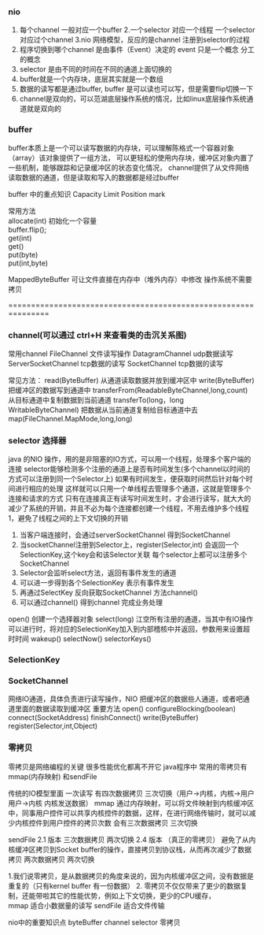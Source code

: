 ###  nio
 1. 每个channel 一般对应一个buffer
 2.一个selector 对应一个线程  一个selector 对应过个channel
 3.nio 网络模型，反应的是channel 注册到selector的过程
 4. 程序切换到哪个channel 是由事件（Event）决定的 event 只是一个概念 分工的概念
 5. selector 是由不同的时间在不同的通道上面切换的
 6. buffer就是一个内存块，底层其实就是一个数组
 7. 数据的读写都是通过buffer, buffer 是可以读也可以写，但是需要flip切换一下
 8. channel是双向的，可以范湖底层操作系统的情况，比如linux底层操作系统通道就是双向的


### buffer 
 buffer本质上是一个可以读写数据的内存块，可以理解陈格式一个容器对象（array）该对象提供了一组方法，
 可以更轻松的使用内存块，缓冲区对象内置了一些机制，能够跟踪和记录缓冲区的状态变化情况，
 channel提供了从文件网络读取数据的通道，但是读取和写入的数据都是经过buffer
 
 buffer 中的重点知识    Capacity  Limit  Position mark
 
 常用方法  
 allocate(int)  初始化一个容量     
 buffer.flip();     
 get(int)       
 get()      
 put(byte)      
 put(int,byte)
 
 MappedByteBuffer 可让文件直接在内存中（堆外内存）中修改 操作系统不需要拷贝
  
 ===============================================================    
 
 ### channel(可以通过 ctrl+H 来查看类的击沉关系图)
   常用channel
   FileChannel  文件读写操作
   DatagramChannel  udp数据读写
   ServerSocketChannel tcp数据的读写
   SocketChannel    tcp数据的读写       
   
常见方法：
    read(ByteBuffer) 从通道读取数据并放到缓冲区中
    write(ByteBuffer) 把缓冲区的数据写到通道中
    transferFrom(ReadableByteChannel,long,count) 从目标通道中复制数据到当前通道
    transferTo(long，long WritableByteChannel) 把数据从当前通道复制给目标通道中去 
    map(FileChannel.MapMode,long,long)
    
    
### selector 选择器
 java 的NIO 操作，用的是非阻塞的IO方式，可以用一个线程，处理多个客户端的连接
 selector能够检测多个注册的通道上是否有时间发生(多个channel以时间的方式可以注册到同一个Selector上) 如果有时间发生，便获取时间然后针对每个时间进行相应的处理
 这样就可以只用一个单线程去管理多个通道，这就是管理多个连接和请求的方式
 只有在连接真正有读写时间发生时，才会进行读写，就大大的减少了系统的开销，并且不必为每个连接都创建一个线程，不用去维护多个线程1，避免了线程之间的上下文切换的开销
 
 1. 当客户端连接时，会通过serverSocketChannel 得到SocketChannel 
 2. 当socketChannel注册到Selector上，register(Selector,int) 会返回一个SelectionKey,这个key会和该Selector关联 每个selector上都可以注册多个SocketChannel 
 3. Selector会监听select方法，返回有事件发生的通道
 5. 可以进一步得到各个SelectionKey  表示有事件发生
 6. 再通过SelectKey 反向获取SocketChannel   方法channel() 
 7. 可以通过channel() 得到channel 完成业务处理
 
 
 open() 创建一个选择器对象
 select(long) 江空所有注册的通道，当其中有IO操作可以进行时，将对应的SelectionKey加入到内部稽核中并返回，参数用来设置超时时间
 wakeup()
 selectNow()
 selectorKeys()
 
 ### SelectionKey
 
 ### SocketChannel
 网络IO通道，具体负责进行读写操作，NIO 把缓冲区的数据些人通道，或者吧通道里面的数据读取到缓冲区
 重要方法
    open()
    configureBlocking(boolean)
    connect(SocketAddress)
    finishConnect()
    write(ByteBuffer)
    register(Selector,int,Object)
 
 ### 零拷贝
  零拷贝是网络编程的关键 很多性能优化都离不开它
  java程序中 常用的零拷贝有mmap(内存映射) 和sendFile
  
  传统的IO模型里面 一次读写 有四次数据拷贝 三次切换（用户->内核，内核->用户 用户->内核  内核发送数据）
  mmap
    通过内存映射，可以将文件映射到内核缓冲区中，同事用户控件可以共享内核控件的数据，这样，在进行网络传输时，就可以减少内核控件到用户控件的拷贝次数
    会有三次数据拷贝  三次切换
    
 sendFile
    2.1 版本
    三次数据拷贝  两次切换
    2.4 版本 （真正的零拷贝）
    避免了从内核缓冲区拷贝到Socket buffer的操作，直接拷贝到协议栈，从而再次减少了数据拷贝
    两次数据拷贝  两次切换
    
1.我们说零拷贝，是从数据拷贝的角度来说的，因为内核缓冲区之间，没有数据是重复的（只有kernel buffer 有一份数据）
 2. 零拷贝不仅仅带来了更少的数据复制，还能带啦其它的性能优势，例如上下文切换，更少的CPU缓存，   
  mmap 适合小数据量的读写 sendFile 适合文件传输
  
  nio中的重要知识点 byteBuffer  channel  selector  零拷贝
  